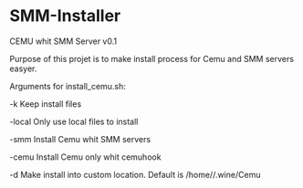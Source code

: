 # SMM-Installer
CEMU whit SMM Server v0.1

Purpose of this projet is to make install process for Cemu and SMM servers easyer.
<br>

Arguments for install_cemu.sh:

-k                              Keep install files

-local                          Only use local files to install

-smm                            Install Cemu whit SMM servers

-cemu                           Install Cemu only whit cemuhook

-d <custom install dir>         Make install into custom location. 
                                Default is /home/<user>/.wine/Cemu


